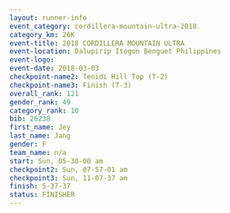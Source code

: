 ```yaml
---
layout: runner-info 
event_category: cordillera-mountain-ultra-2018 
category_km: 26K 
event-title: 2018 CORDILLERA MOUNTAIN ULTRA 
event-location: Dalupirip Itogon Benguet Philippines 
event-logo: 
event-date: 2018-03-03 
checkpoint-name2: Tenidi Hill Top (T-2) 
checkpoint-name3: Finish (T-3) 
overall_rank: 121
gender_rank: 49
category_rank: 10
bib: 26238
first_name: Jey
last_name: Jang
gender: F
team_name: n/a
start: Sun, 05-30-00 am
checkpoint2: Sun, 07-57-01 am
checkpoint3: Sun, 11-07-37 am
finish: 5-37-37
status: FINISHER
---
```

